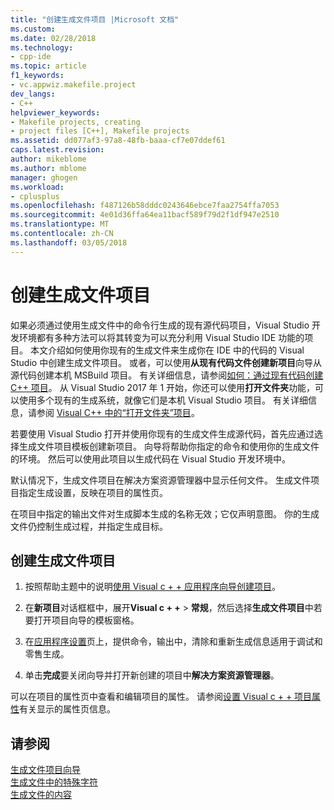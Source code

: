 ```yaml
---
title: "创建生成文件项目 |Microsoft 文档"
ms.custom: 
ms.date: 02/28/2018
ms.technology:
- cpp-ide
ms.topic: article
f1_keywords:
- vc.appwiz.makefile.project
dev_langs:
- C++
helpviewer_keywords:
- Makefile projects, creating
- project files [C++], Makefile projects
ms.assetid: dd077af3-97a8-48fb-baaa-cf7e07ddef61
caps.latest.revision: 
author: mikeblome
ms.author: mblome
manager: ghogen
ms.workload:
- cplusplus
ms.openlocfilehash: f487126b58dddc0243646ebce7faa2754ffa7053
ms.sourcegitcommit: 4e01d36ffa64ea11bacf589f79d2f1df947e2510
ms.translationtype: MT
ms.contentlocale: zh-CN
ms.lasthandoff: 03/05/2018
---
```

# <a name="creating-a-makefile-project"></a>创建生成文件项目

如果必须通过使用生成文件中的命令行生成的现有源代码项目，Visual Studio 开发环境都有多种方法可以将其转变为可以充分利用 Visual Studio IDE 功能的项目。 本文介绍如何使用你现有的生成文件来生成你在 IDE 中的代码的 Visual Studio 中创建生成文件项目。 或者，可以使用**从现有代码文件创建新项目**向导从源代码创建本机 MSBuild 项目。 有关详细信息，请参阅[如何：通过现有代码创建 C++ 项目](how-to-create-a-cpp-project-from-existing-code.md)。 从 Visual Studio 2017 年 1 开始，你还可以使用**打开文件夹**功能，可以使用多个现有的生成系统，就像它们是本机 Visual Studio 项目。 有关详细信息，请参阅 [Visual C++ 中的“打开文件夹”项目](non-msbuild-projects.md)。

若要使用 Visual Studio 打开并使用你现有的生成文件生成源代码，首先应通过选择生成文件项目模板创建新项目。 向导将帮助你指定的命令和使用你的生成文件的环境。 然后可以使用此项目以生成代码在 Visual Studio 开发环境中。

默认情况下，生成文件项目在解决方案资源管理器中显示任何文件。 生成文件项目指定生成设置，反映在项目的属性页。

在项目中指定的输出文件对生成脚本生成的名称无效；它仅声明意图。 你的生成文件仍控制生成过程，并指定生成目标。

## <a name="to-create-a-makefile-project"></a>创建生成文件项目

1. 按照帮助主题中的说明[使用 Visual c + + 应用程序向导创建项目](../ide/creating-desktop-projects-by-using-application-wizards.md)。

1. 在**新项目**对话框框中，展开**Visual c + +** > **常规**，然后选择**生成文件项目**中若要打开项目向导的模板窗格。

1. 在[应用程序设置](../ide/application-settings-makefile-project-wizard.md)页上，提供命令，输出中，清除和重新生成信息适用于调试和零售生成。

1. 单击**完成**要关闭向导并打开新创建的项目中**解决方案资源管理器**。

可以在项目的属性页中查看和编辑项目的属性。 请参阅[设置 Visual c + + 项目属性](../ide/working-with-project-properties.md)有关显示的属性页信息。

## <a name="see-also"></a>请参阅

[生成文件项目向导](../ide/makefile-project-wizard.md)<br/>
[生成文件中的特殊字符](../build/special-characters-in-a-makefile.md)<br/>
[生成文件的内容](../build/contents-of-a-makefile.md)<br/>
